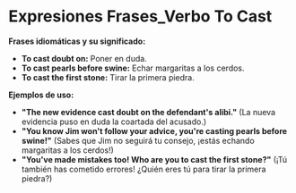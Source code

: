 # Expresiones Frases_Verbo To Cast



**Frases idiomáticas y su significado:**

*   **To cast doubt on:** Poner en duda.
*   **To cast pearls before swine:** Echar margaritas a los cerdos.
*   **To cast the first stone:** Tirar la primera piedra.

**Ejemplos de uso:**

*   **"The new evidence cast doubt on the defendant's alibi."** (La nueva evidencia puso en duda la coartada del acusado.)
*   **"You know Jim won't follow your advice, you're casting pearls before swine!"** (Sabes que Jim no seguirá tu consejo, ¡estás echando margaritas a los cerdos!)
*   **"You've made mistakes too! Who are you to cast the first stone?"** (¡Tú también has cometido errores! ¿Quién eres tú para tirar la primera piedra?)

